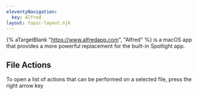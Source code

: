 ```yaml
---
eleventyNavigation:
  key: Alfred
layout: topic-layout.njk
---
```


{% aTargetBlank "https://www.alfredapp.com", "Alfred" %} is a macOS app
that provides a more powerful replacement for the built-in Spotlight app.

## File Actions

To open a list of actions that can be performed on a selected file,
press the right arrow key
